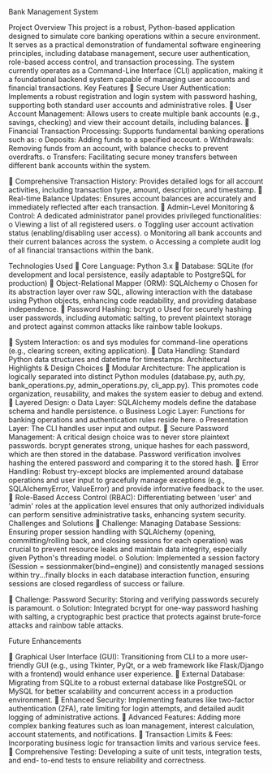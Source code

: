 Bank Management System

Project Overview
This project is a robust, Python-based application designed to simulate core banking
operations within a secure environment. It serves as a practical demonstration of fundamental
software engineering principles, including database management, secure user authentication,
role-based access control, and transaction processing. The system currently operates as a
Command-Line Interface (CLI) application, making it a foundational backend system capable
of managing user accounts and financial transactions.
Key Features
 Secure User Authentication: Implements a robust registration and login system with
password hashing, supporting both standard user accounts and administrative roles.
 User Account Management: Allows users to create multiple bank accounts (e.g.,
savings, checking) and view their account details, including balances.
 Financial Transaction Processing: Supports fundamental banking operations such
as:
o Deposits: Adding funds to a specified account.
o Withdrawals: Removing funds from an account, with balance checks to
prevent overdrafts.
o Transfers: Facilitating secure money transfers between different bank
accounts within the system.

 Comprehensive Transaction History: Provides detailed logs for all account
activities, including transaction type, amount, description, and timestamp.
 Real-time Balance Updates: Ensures account balances are accurately and
immediately reflected after each transaction.
 Admin-Level Monitoring &amp; Control: A dedicated administrator panel provides
privileged functionalities:
o Viewing a list of all registered users.
o Toggling user account activation status (enabling/disabling user access).
o Monitoring all bank accounts and their current balances across the system.
o Accessing a complete audit log of all financial transactions within the bank.

Technologies Used
 Core Language: Python 3.x
 Database: SQLite (for development and local persistence, easily adaptable to
PostgreSQL for production)
 Object-Relational Mapper (ORM): SQLAlchemy
o Chosen for its abstraction layer over raw SQL, allowing interaction with the
database using Python objects, enhancing code readability, and providing
database independence.
 Password Hashing: bcrypt
o Used for securely hashing user passwords, including automatic salting, to
prevent plaintext storage and protect against common attacks like rainbow
table lookups.

 System Interaction: os and sys modules for command-line operations (e.g., clearing
screen, exiting application).
 Data Handling: Standard Python data structures and datetime for timestamps.
Architectural Highlights &amp; Design Choices
 Modular Architecture: The application is logically separated into distinct Python
modules (database.py, auth.py, bank_operations.py, admin_operations.py,
cli_app.py). This promotes code organization, reusability, and makes the system
easier to debug and extend.
 Layered Design:
o Data Layer: SQLAlchemy models define the database schema and handle
persistence.
o Business Logic Layer: Functions for banking operations and authentication
rules reside here.
o Presentation Layer: The CLI handles user input and output.
 Secure Password Management: A critical design choice was to never store plaintext
passwords. bcrypt generates strong, unique hashes for each password, which are then
stored in the database. Password verification involves hashing the entered password
and comparing it to the stored hash.
 Error Handling: Robust try-except blocks are implemented around database
operations and user input to gracefully manage exceptions (e.g., SQLAlchemyError,
ValueError) and provide informative feedback to the user.
 Role-Based Access Control (RBAC): Differentiating between &#39;user&#39; and &#39;admin&#39;
roles at the application level ensures that only authorized individuals can perform
sensitive administrative tasks, enhancing system security.
Challenges and Solutions
 Challenge: Managing Database Sessions: Ensuring proper session handling with
SQLAlchemy (opening, committing/rolling back, and closing sessions for each
operation) was crucial to prevent resource leaks and maintain data integrity, especially
given Python&#39;s threading model.
o Solution: Implemented a session factory (Session =
sessionmaker(bind=engine)) and consistently managed sessions within
try...finally blocks in each database interaction function, ensuring
sessions are closed regardless of success or failure.

 Challenge: Password Security: Storing and verifying passwords securely is
paramount.
o Solution: Integrated bcrypt for one-way password hashing with salting, a
cryptographic best practice that protects against brute-force attacks and
rainbow table attacks.

Future Enhancements

 Graphical User Interface (GUI): Transitioning from CLI to a more user-friendly
GUI (e.g., using Tkinter, PyQt, or a web framework like Flask/Django with a
frontend) would enhance user experience.
 External Database: Migrating from SQLite to a robust external database like
PostgreSQL or MySQL for better scalability and concurrent access in a production
environment.
 Enhanced Security: Implementing features like two-factor authentication (2FA), rate
limiting for login attempts, and detailed audit logging of administrative actions.
 Advanced Features: Adding more complex banking features such as loan
management, interest calculation, account statements, and notifications.
 Transaction Limits &amp; Fees: Incorporating business logic for transaction limits and
various service fees.
 Comprehensive Testing: Developing a suite of unit tests, integration tests, and end-
to-end tests to ensure reliability and correctness.
